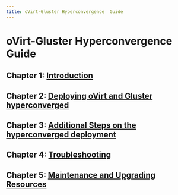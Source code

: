 ```yaml
---
title: oVirt-Gluster Hyperconvergence  Guide
---
```


# oVirt-Gluster Hyperconvergence Guide

## Chapter 1: [Introduction](../chap-Introduction)

## Chapter 2: [Deploying oVirt and Gluster hyperconverged](../chap-Deploying_Hyperconverged)

## Chapter 3: [Additional Steps on the hyperconverged deployment](../chap-Additional_Steps)

## Chapter 4: [Troubleshooting](../chap-Troubleshooting)

## Chapter 5: [Maintenance and Upgrading Resources](../chap-Maintenance_and_Upgrading_Resources)
